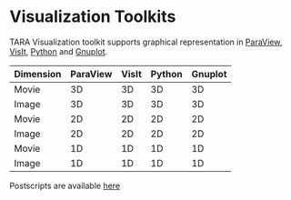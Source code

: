 # Visualization Toolkits

TARA Visualization toolkit supports graphical representation in [ParaView](https://www.paraview.org/), [VisIt](https://wci.llnl.gov/simulation/computer-codes/visit), [Python](https://www.python.org/) and [Gnuplot](http://www.gnuplot.info/).

Dimension | ParaView | VisIt | Python | Gnuplot
--------|--------|--------|--------|--------
Movie | 3D | 3D | 3D | 3D 
Image | 3D | 3D | 3D | 3D  
Movie | 2D | 2D | 2D | 2D 
Image | 2D | 2D | 2D | 2D 
Movie | 1D | 1D | 1D | 1D 
Image | 1D | 1D | 1D | 1D 

Postscripts are available [here](https://github.com/RupakMukherjee/TARA/tree/master/PostScripts)
